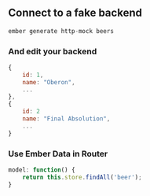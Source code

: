 ##  Connect to a fake backend

```javascript
ember generate http-mock beers
```

### And edit your backend

```javascript
{
    id: 1,
    name: "Oberon",
    ...
},
{
    id: 2
    name: "Final Absolution",
    ...
}
```

### Use Ember Data in Router

```javascript
model: function() {
    return this.store.findAll('beer');
}
```

